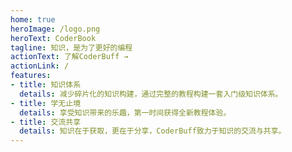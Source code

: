 ```yaml
---
home: true
heroImage: /logo.png
heroText: CoderBook
tagline: 知识，是为了更好的编程
actionText: 了解CoderBuff →
actionLink: /
features:
- title: 知识体系
  details: 减少碎片化的知识构建，通过完整的教程构建一套入门级知识体系。
- title: 学无止境
  details: 享受知识带来的乐趣，第一时间获得全新教程体验。
- title: 交流共享
  details: 知识在于获取，更在于分享，CoderBuff致力于知识的交流与共享。
---
```

